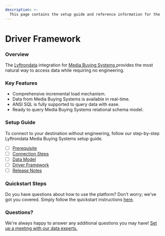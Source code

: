 ```yaml
---
description: >-
  This page contains the setup guide and reference information for the Media Buying Systems source connector.
---
```


# Driver Framework

### Overview

The [Lyftrondata](https://www.lyftrondata.com/) integration for [Media Buying Systems](https://www.lyftrondata.com/integration/media-buying-systems/)[ ](https://www.lyftrondata.com/integration/media-buying-systems/)provides the most natural way to access data while requiring no engineering.

### Key Features

* Comprehensive incremental load mechanism.
* Data from Media Buying Systems is available in real-time.&#x20;
* ANSI SQL is fully supported to query data with ease.
* Ready to query Media Buying Systems relational schema model.

### Setup Guide

To connect to your destination without engineering, follow our step-by-step Lyftrondata Media Buying Systems setup guide.

* [ ] [Prerequisite](../../marketing-analytics/media-buying-systems/prerequisite.md)
* [ ] [Connection Steps](../../marketing-analytics/media-buying-systems/connection-steps.md)
* [ ] [Data Model](../../marketing-analytics/media-buying-systems/data-model/)
* [ ] [Driver Framework](../../marketing-analytics/media-buying-systems/driver-framework/)
* [ ] [Release Notes](../../marketing-analytics/media-buying-systems/release-notes.md)

### Quickstart Steps

Do you have questions about how to use the platform? Don't worry; we've got you covered. Simply follow the quickstart instructions [here](../../../quickstart-steps.md).

### Questions? <a href="#questions" id="questions"></a>

We're always happy to answer any additional questions you may have! [Set up a meeting with our data experts.](https://www.lyftrondata.com/book-a-meeting/)


